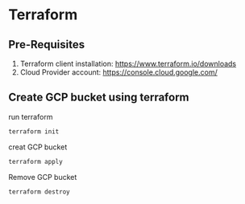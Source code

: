 # Terraform
## Pre-Requisites
1. Terraform client installation: https://www.terraform.io/downloads
2. Cloud Provider account: https://console.cloud.google.com/

## Create GCP bucket using terraform

run terraform

```bash
terraform init
```

creat GCP bucket

```bash
terraform apply
```

Remove GCP bucket

```bash
terraform destroy
```
